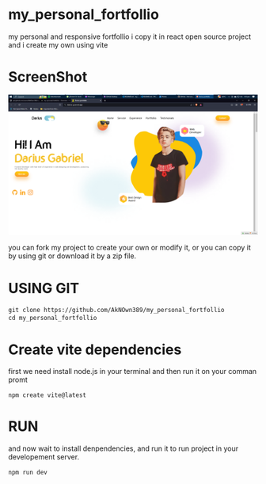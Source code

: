 # my_personal_fortfollio
my personal and responsive fortfollio i copy it in react open source project and i create my own using vite

# ScreenShot

![Screenshot](https://github.com/AkNOwn389/my_personal_fortfollio/blob/main/ss.png)


you can fork my project to create your own or modify it,
or you can copy it by using git or download it by a zip file.

# USING GIT

```
git clone https://github.com/AkNOwn389/my_personal_fortfollio
cd my_personal_fortfollio
```

# Create vite dependencies

first we need install node.js in your terminal
and then run it on your comman promt

```
npm create vite@latest
```

# RUN

and now wait to install denpendencies,
and run it to run project in your developement server.

```
npm run dev
```
